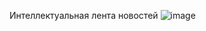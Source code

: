 Интеллектуальная лента новостей
![image](https://github.com/user-attachments/assets/22e632bc-0272-4f3c-a388-70d0fb510fb6)
